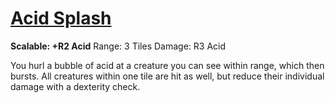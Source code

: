 # [Acid Splash](Acid%20Splash.md)
**Scalable: +R2 Acid**
Range: 3 Tiles
Damage: R3 Acid

You hurl a bubble of acid at a creature you can see within range, which then bursts. All creatures within one tile are hit as well, but reduce their individual damage with a dexterity check.